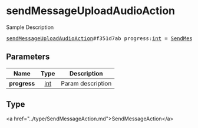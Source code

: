 # sendMessageUploadAudioAction

Sample Description

<pre>
<a href="../constructor/sendMessageUploadAudioAction.md">sendMessageUploadAudioAction</a>#f351d7ab progress:<a href="../type/int.md">int</a> = <a href="../type/SendMessageAction.md">SendMessageAction</a>;
</pre>

## Parameters

| Name | Type | Description |
|------|:----:|-------------|
| **progress** | <a href="../type/int.md">int</a> | Param description |

## Type

&lt;a href=&#34;../type/SendMessageAction.md&#34;&gt;SendMessageAction&lt;/a&gt;

